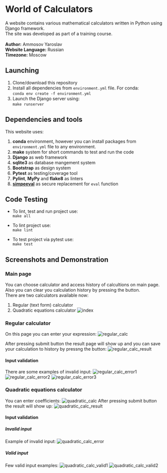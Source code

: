 # World of Сalculators
A website contains various mathematical calculators written in Python using Django framework.<br />
The site was developed as part of a training course.<br />
<br />
**Author:** Ammosov Yaroslav<br />
**Website Language:** Russian<br />
**Timezone:** Moscow<br />

## Launching
1. Clone/download this repository
2. Install all dependencies from `environment.yml` file. For conda:<br />
`conda env create -f environment.yml`
3. Launch the Django server using:<br />
`make runserver`

## Dependencies and tools
This website uses:<br />
1. **conda** environment, however you can install packages from `environment.yml` file to any environment.
2. **make** system for short commands to test and run the code
3. **Django** as web framework
4. **sqlite3** as database mangement system
5. **Bootstrap** as design system
6. **Pytest** as testing/coverage tool
7. **Pylint**, **MyPy** and **flake8** as linters
8. [**simpeeval**](https://github.com/danthedeckie/simpleeval) as secure replacement for `eval` function

## Code Testing
* To lint, test and run project use:<br />
`make all`

* To lint project use:<br />
`make lint`

* To test project via pytest use:<br />
`make test`

## Screenshots and Demonstration
### Main page
You can choose calculator and access history of calcultions on main page. Also you can clear you calculation history by pressing the button.<br />
There are two calculators available now:<br />
1. Regular (text form) calculator
2. Quadratic equations calculator
![index](https://github.com/CONDUCTOR77747/calc_world/assets/55601049/cef896d7-543e-4569-9b15-ce6506486875)

### Regular calculator
On this page you can enter your expression:
![regular_calc](https://github.com/CONDUCTOR77747/calc_world/assets/55601049/35d1464b-217a-4bff-93aa-fedd943855a9)

After pressing submit button the result page will show up and you can save your calculation to history by pressng the button:
![regular_calc_result](https://github.com/CONDUCTOR77747/calc_world/assets/55601049/64f91a5b-cca8-4012-8be3-221b3d28141e)

#### Input validation
There are some examples of invalid input:
![regular_calc_error1](https://github.com/CONDUCTOR77747/calc_world/assets/55601049/bd830715-a73f-4d69-a587-aca9dfae0f8e)
![regular_calc_error2](https://github.com/CONDUCTOR77747/calc_world/assets/55601049/d45627c2-5f5c-4bfa-8077-34a669619a42)
![regular_calc_error3](https://github.com/CONDUCTOR77747/calc_world/assets/55601049/15d8eeb5-da6d-456a-af71-b1e9d0107153)

### Quadratic equations calculator
You can enter coefficients:
![quadratic_calc](https://github.com/CONDUCTOR77747/calc_world/assets/55601049/d50c39ac-2b04-4b4a-9951-935b2f5b2573)
After pressing submit button the result will show up:
![quadratic_calc_result](https://github.com/CONDUCTOR77747/calc_world/assets/55601049/76056441-1122-403a-b016-be9de13403d1)

#### Input validation
##### Invalid input
Example of invalid input:
![quadratic_calc_error](https://github.com/CONDUCTOR77747/calc_world/assets/55601049/65dd963f-20a9-4f59-b052-b0c3bfc33d16)

##### Valid input
Few valid input examples:
![quadratic_calc_valid1](https://github.com/CONDUCTOR77747/calc_world/assets/55601049/a9bcc37b-d52c-4044-972e-1aa4813e27a7)
![quadratic_calc_valid2](https://github.com/CONDUCTOR77747/calc_world/assets/55601049/575008a8-683c-4abd-95de-27d658aea809)


